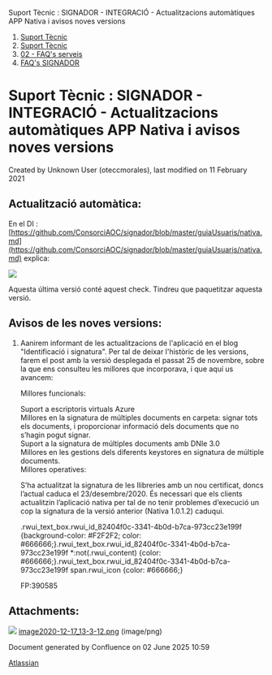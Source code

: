 Suport Tècnic : SIGNADOR - INTEGRACIÓ - Actualitzacions automàtiques APP Nativa i avisos noves versions  

1.  [Suport Tècnic](index.md)
2.  [Suport Tècnic](13893782.md)
3.  [02 - FAQ's serveis](26313393.md)
4.  [FAQ's SIGNADOR](30867480.md)

Suport Tècnic : SIGNADOR - INTEGRACIÓ - Actualitzacions automàtiques APP Nativa i avisos noves versions
=======================================================================================================

Created by Unknown User (oteccmorales), last modified on 11 February 2021

  

Actualització automàtica:
-------------------------

En el DI : [https://github.com/ConsorciAOC/signador/blob/master/guiaUsuaris/nativa.md](https://github.com/ConsorciAOC/signador/blob/master/guiaUsuaris/nativa.md) explica:

![](attachments/41520144/41520145.png)

Aquesta última versió conté aquest check. Tindreu que paquetitzar aquesta versió.

Avisos de les noves versions:
-----------------------------

1.  Aanirem informant de les actualitzacions de l'aplicació en el blog "Identificació i signatura". Per tal de deixar l'històric de les versions, farem el post amb la versió desplegada el passat 25 de novembre, sobre la que ens consulteu les millores que incorporava, i que aquí us avancem:
    
      
    
    Millores funcionals:
    
      
    Suport a escriptoris virtuals Azure  
    Millores en la signatura de múltiples documents en carpeta: signar tots els documents, i proporcionar informació dels documents que no s’hagin pogut signar.  
    Suport a la signatura de múltiples documents amb DNIe 3.0  
    Millores en les gestions dels diferents keystores en signatura de múltiple documents.  
    Millores operatives:
    
      
    S’ha actualitzat la signatura de les llibreries amb un nou certificat, doncs l’actual caduca el 23/desembre/2020. És necessari que els clients actualitzin l’aplicació nativa per tal de no tenir problemes d’execució un cop la signatura de la versió anterior (Nativa 1.0.1.2) caduqui.
    
    .rwui\_text\_box.rwui\_id\_82404f0c-3341-4b0d-b7ca-973cc23e199f {background-color: #F2F2F2; color: #666666;}.rwui\_text\_box.rwui\_id\_82404f0c-3341-4b0d-b7ca-973cc23e199f \*:not(.rwui\_content) {color: #666666;}.rwui\_text\_box.rwui\_id\_82404f0c-3341-4b0d-b7ca-973cc23e199f span.rwui\_icon {color: #666666;}
    
    FP:390585 

Attachments:
------------

![](images/icons/bullet_blue.gif) [image2020-12-17\_13-3-12.png](attachments/41520144/41520145.png) (image/png)  

Document generated by Confluence on 02 June 2025 10:59

[Atlassian](http://www.atlassian.com/)